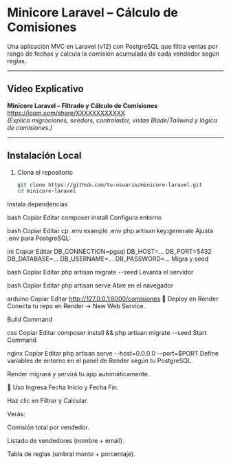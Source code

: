 # Minicore Laravel – Cálculo de Comisiones

Una aplicación MVC en Laravel (v12) con PostgreSQL que filtra ventas por rango de fechas y calcula la comisión acumulada de cada vendedor según reglas.

---

## Video Explicativo  
**Minicore Laravel – Filtrado y Cálculo de Comisiones**  
https://loom.com/share/XXXXXXXXXXXX  
*(Explica migraciones, seeders, controlador, vistas Blade/Tailwind y lógica de comisiones.)*

---

## Instalación Local

1. Clona el repositorio  
   ```bash
   git clone https://github.com/tu-usuario/minicore-laravel.git
   cd minicore-laravel
Instala dependencias

bash
Copiar
Editar
composer install
Configura entorno

bash
Copiar
Editar
cp .env.example .env
php artisan key:generate
Ajusta .env para PostgreSQL:

ini
Copiar
Editar
DB_CONNECTION=pgsql
DB_HOST=...
DB_PORT=5432
DB_DATABASE=...
DB_USERNAME=...
DB_PASSWORD=...
Migra y seed

bash
Copiar
Editar
php artisan migrate --seed
Levanta el servidor

bash
Copiar
Editar
php artisan serve
Abre en el navegador

arduino
Copiar
Editar
http://127.0.0.1:8000/comisiones
🚀 Deploy en Render
Conecta tu repo en Render → New Web Service.

Build Command

css
Copiar
Editar
composer install && php artisan migrate --seed
Start Command

nginx
Copiar
Editar
php artisan serve --host=0.0.0.0 --port=$PORT
Define variables de entorno en el panel de Render según tu PostgreSQL.

Render migrará y servirá tu app automáticamente.

📝 Uso
Ingresa Fecha Inicio y Fecha Fin.

Haz clic en Filtrar y Calcular.

Verás:

Comisión total por vendedor.

Listado de vendedores (nombre + email).

Tabla de reglas (umbral monto + porcentaje).

